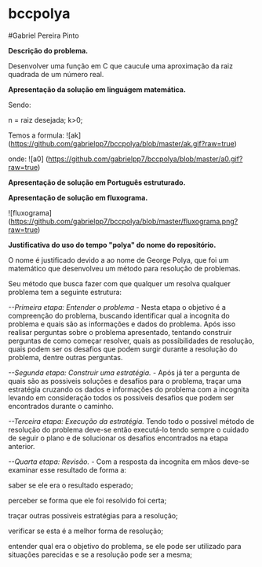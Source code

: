 # bccpolya
#Gabriel Pereira Pinto

**Descrição do problema.**

  Desenvolver uma função em C que caucule uma aproximação da raiz quadrada de um número real.
  
**Apresentação da solução em linguágem matemática.**

Sendo:

n = raiz desejada; k>0; 

Temos a formula:
![ak]
(https://github.com/gabrielpp7/bccpolya/blob/master/ak.gif?raw=true)
 

onde:
![a0]
(https://github.com/gabrielpp7/bccpolya/blob/master/a0.gif?raw=true)
 
**Apresentação de solução em Português estruturado.**

**Apresentação de solução em fluxograma.**

![fluxograma]
(https://github.com/gabrielpp7/bccpolya/blob/master/fluxograma.png?raw=true)

**Justificativa do uso do tempo "polya" do nome do repositório.**

O nome é justificado devido a ao nome de George Polya, que foi um matemático que desenvolveu um método para resolução de problemas.

Seu método que busca fazer com que qualquer um resolva qualquer problema tem a seguinte estrutura:

*--Primeira etapa: Entender o problema* - Nesta etapa o objetivo é a compreenção do problema, buscando identificar qual a incognita do problema e quais são as informações e dados do problema. Após isso realisar perguntas sobre o problema apresentado, tentando construir perguntas de como começar resolver, quais as possibilidades de resolução, quais podem ser os desafios que podem surgir durante a resolução do problema, dentre outras perguntas.

*--Segunda etapa: Construir uma estratégia.* - Após já ter a pergunta de quais são as possiveis soluções e desafios para o problema, traçar uma estratégia cruzando os dados e informações do problema com a incognita levando em consideração todos os possiveis desafios que podem ser encontrados durante o caminho.

*--Terceira etapa: Execução da estratégia.* Tendo todo o possivel método de resolução do problema deve-se então executá-lo tendo sempre o cuidado de seguir o plano e de solucionar os desafios encontrados na etapa anterior.

*--Quarta etapa: Revisão.* - Com a resposta da incognita em mãos deve-se examinar esse resultado de forma a:

saber se ele era o resultado esperado;

perceber se forma que ele foi resolvido foi certa;

traçar outras possiveis estratégias para a resolução;

verificar se esta é a melhor forma de resolução;

entender qual era o objetivo do problema, se ele pode ser utilizado para situações parecidas e se a resolução pode ser a mesma;
